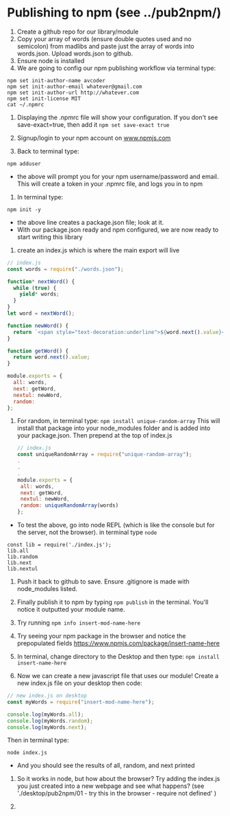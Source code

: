 # Publishing to npm (see ../pub2npm/)

1. Create a github repo for our library/module
1. Copy your array of words (ensure double quotes used and no semicolon) from madlibs and paste just the array of words into words.json. Upload words.json to github.
1. Ensure node is installed
1. We are going to config our npm publishing workflow via terminal type:

```
npm set init-author-name avcoder
npm set init-author-email whatever@gmail.com
npm set init-author-url http://whatever.com
npm set init-license MIT
cat ~/.npmrc
```

1. Displaying the .npmrc file will show your configuration.
   If you don't see save-exact=true, then add it
   `npm set save-exact true`

1. Signup/login to your npm account on www.npmjs.com

1. Back to terminal type:

```
npm adduser
```

* the above will prompt you for your npm username/password and email. This will create a token in your .npmrc file, and logs you in to npm

1. In terminal type:

```
npm init -y
```

* the above line creates a package.json file; look at it.
* With our package.json ready and npm configured, we are now ready to start writing this library

1. create an index.js which is where the main export will live

```js
// index.js
const words = require("./words.json");

function* nextWord() {
  while (true) {
    yield* words;
  }
}
let word = nextWord();

function newWord() {
  return `<span style="text-decoration:underline">${word.next().value}</span>`
}

function getWord() {
  return word.next().value;
}

module.exports = {
  all: words,
  next: getWord,
  nextul: newWord,
  random:
};
```

1. For random, in terminal type: `npm install unique-random-array`
   This will install that package into your node_modules folder and is added into your package.json. Then prepend at the top of index.js
   ```js
   // index.js
   const uniqueRandomArray = require("unique-random-array");
   .
   .
   .
   module.exports = {
    all: words,
    next: getWord,
    nextul: newWord,
    random: uniqueRandomArray(words)
   };
   ```

* To test the above, go into node REPL (which is like the console but for the server, not the browser). in terminal type `node`

```
const lib = require('./index.js');
lib.all
lib.random
lib.next
lib.nextul
```

1. Push it back to github to save. Ensure .gitignore is made with node_modules listed.

1. Finally publish it to npm by typing `npm publish` in the terminal.
   You'll notice it outputted your module name.

1. Try running `npm info insert-mod-name-here`
1. Try seeing your npm package in the browser and notice the prepopulated fields https://www.npmjs.com/package/insert-name-here
1. In terminal, change directory to the Desktop and then type: `npm install insert-name-here`

1. Now we can create a new javascript file that uses our module! Create a new index.js file on your desktop then code:

```js
// new index.js on desktop
const myWords = require("insert-mod-name-here");

console.log(myWords.all);
console.log(myWords.random);
console.log(myWords.next);
```

Then in terminal type:

```
node index.js
```

* And you should see the results of all, random, and next printed

1. So it works in node, but how about the browser? Try adding the index.js you just created into a new webpage and see what happens?
   (see './desktop/pub2npm/01 - try this in the browser - require not defined' )

1.
